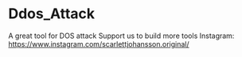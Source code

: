 # Ddos_Attack
A great tool for DOS attack Support us to build more tools  Instagram: https://www.instagram.com/scarlettjohansson.original/
